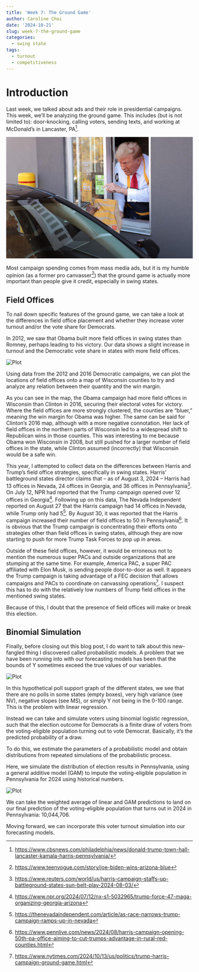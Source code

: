 ```yaml
---
title: 'Week 7: The Ground Game'
author: Caroline Choi
date: '2024-10-21'
slug: week-7-the-ground-game
categories:
  - swing state
tags:
  - turnout
  - competitiveness
---
```


# Introduction

Last week, we talked about ads and their role in presidential campaigns. This week, we’ll be analyzing the ground game. This includes (but is not limited to): door-knocking, calling voters, sending texts, and working at McDonald’s in Lancaster, PA[^1]. 

![Plot](mcds.jpg)

Most campaign spending comes from mass media ads, but it is my humble opinion (as a former pro canvasser[^2]) that the ground game is actually more important than people give it credit, especially in swing states.

## Field Offices

To nail down specific features of the ground game, we can take a look at the differences in field office placement and whether they increase voter turnout and/or the vote share for Democrats. 

In 2012, we saw that Obama built more field offices in swing states than Romney, perhaps leading to his victory. Our data shows a slight increase in turnout and the Democratic vote share in states with more field offices. 

![Plot](01.jpg)

Using data from the 2012 and 2016 Democratic campaigns, we can plot the locations of field offices onto a map of Wisconsin counties to try and analyze any relation between their quantity and the win margin. 

As you can see in the map, the Obama campaign had more field offices in Wisconsin than Clinton in 2016, securing their electoral votes for victory. Where the field offices are more strongly clustered, the counties are “bluer,” meaning the win margin for Obama was higher. The same can be said for Clinton’s 2016 map, although with a more negative connotation. Her lack of field offices in the northern parts of Wisconsin led to a widespread shift to Republican wins in those counties. This was interesting to me because Obama won Wisconsin in 2008, but still pushed for a larger number of field offices in the state, while Clinton assumed (incorrectly) that Wisconsin would be a safe win. 

This year, I attempted to collect data on the differences between Harris and Trump’s field office strategies, specifically in swing states. Harris’ battleground states director claims that – as of August 3, 2024 – Harris had 13 offices in Nevada, 24 offices in Georgia, and 36 offices in Pennsylvania[^3]. On July 12, NPR had reported that the Trump campaign opened over 12 offices in Georgia[^4]. Following up on this data, The Nevada Independent reported on August 27 that the Harris campaign had 14 offices in Nevada, while Trump only had 5[^5]. By August 30, it was reported that the Harris campaign increased their number of field offices to 50 in Pennsylvania[^6]. It is obvious that the Trump campaign is concentrating their efforts onto strategies other than field offices in swing states, although they are now starting to push for more Trump Task Forces to pop up in areas. 

Outside of these field offices, however, it would be erroneous not to mention the numerous super PACs and outside organizations that are stumping at the same time. For example, America PAC, a super PAC affiliated with Elon Musk, is sending people door-to-door as well. It appears the Trump campaign is taking advantage of a FEC decision that allows campaigns and PACs to coordinate on canvassing operations[^7]. I suspect this has to do with the relatively low numbers of Trump field offices in the mentioned swing states. 

Because of this, I doubt that the presence of field offices will make or break this election. 

## Binomial Simulation

Finally, before closing out this blog post, I do want to talk about this new-fangled thing I discovered called probabilistic models. A problem that we have been running into with our forecasting models has been that the bounds of Y sometimes exceed the true values of our variables. 

![Plot](Rplot04.jpg)

In this hypothetical poll support graph of the different states, we see that there are no polls in some states (empty boxes), very high variance (see NV), negative slopes (see MS), or simply Y not being in the 0-100 range. This is the problem with linear regression. 

Instead we can take and simulate voters using binomial logistic regression, such that the election outcome for Democrats is a finite draw of voters from the voting-eligible population turning out to vote Democrat. Basically, it’s the predicted probability of a draw. 

To do this, we estimate the parameters of a probabilistic model and obtain distributions from repeated simulations of the probabilistic process.

Here, we simulate the distribution of election results in Pennsylvania, using a general additive model (GAM) to impute the voting-eligible population in Pennsylvania for 2024 using historical numbers. 

![Plot](Rplot08.jpg)

We can take the weighted average of linear and GAM predictions to land on our final prediction of the voting-eligible population that turns out in 2024 in Pennsylvania: 10,044,706. 

Moving forward, we can incorporate this voter turnout simulation into our forecasting models. 

[^1]: https://www.cbsnews.com/philadelphia/news/donald-trump-town-hall-lancaster-kamala-harris-pennsylvania/ 
[^2]: https://www.teenvogue.com/story/joe-biden-wins-arizona-blue 
[^3]: https://www.reuters.com/world/us/harris-campaign-staffs-up-battleground-states-sun-belt-play-2024-08-03/
[^4]: https://www.npr.org/2024/07/12/nx-s1-5032965/trump-force-47-maga-organizing-georgia-arizona 
[^5]: https://thenevadaindependent.com/article/as-race-narrows-trump-campaign-ramps-up-in-nevada 
[^6]: https://www.pennlive.com/news/2024/08/harris-campaign-opening-50th-pa-office-aiming-to-cut-trumps-advantage-in-rural-red-counties.html 
[^7]: https://www.nytimes.com/2024/10/13/us/politics/trump-harris-campaign-ground-game.html 


